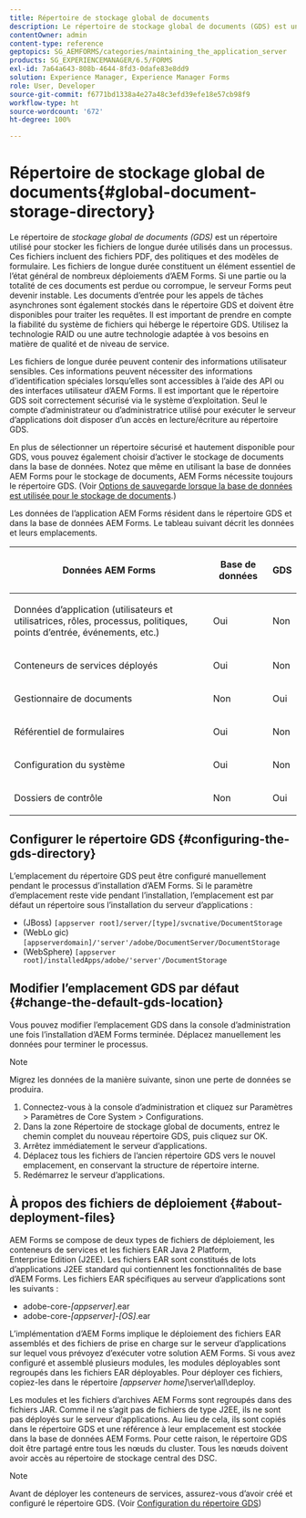 ```yaml
---
title: Répertoire de stockage global de documents
description: Le répertoire de stockage global de documents (GDS) est un répertoire utilisé pour stocker les fichiers de longue durée utilisés dans un processus.
contentOwner: admin
content-type: reference
geptopics: SG_AEMFORMS/categories/maintaining_the_application_server
products: SG_EXPERIENCEMANAGER/6.5/FORMS
exl-id: 7a64a643-808b-4644-8fd3-0dafe83e8dd9
solution: Experience Manager, Experience Manager Forms
role: User, Developer
source-git-commit: f6771bd1338a4e27a48c3efd39efe18e57cb98f9
workflow-type: ht
source-wordcount: '672'
ht-degree: 100%

---
```


# Répertoire de stockage global de documents{#global-document-storage-directory}

Le répertoire de *stockage global de documents (GDS)* est un répertoire utilisé pour stocker les fichiers de longue durée utilisés dans un processus. Ces fichiers incluent des fichiers PDF, des politiques et des modèles de formulaire. Les fichiers de longue durée constituent un élément essentiel de l’état général de nombreux déploiements d’AEM Forms. Si une partie ou la totalité de ces documents est perdue ou corrompue, le serveur Forms peut devenir instable. Les documents d’entrée pour les appels de tâches asynchrones sont également stockés dans le répertoire GDS et doivent être disponibles pour traiter les requêtes. Il est important de prendre en compte la fiabilité du système de fichiers qui héberge le répertoire GDS. Utilisez la technologie RAID ou une autre technologie adaptée à vos besoins en matière de qualité et de niveau de service.

Les fichiers de longue durée peuvent contenir des informations utilisateur sensibles. Ces informations peuvent nécessiter des informations d’identification spéciales lorsqu’elles sont accessibles à l’aide des API ou des interfaces utilisateur d’AEM Forms. Il est important que le répertoire GDS soit correctement sécurisé via le système d’exploitation. Seul le compte d’administrateur ou d’administratrice utilisé pour exécuter le serveur d’applications doit disposer d’un accès en lecture/écriture au répertoire GDS.

En plus de sélectionner un répertoire sécurisé et hautement disponible pour GDS, vous pouvez également choisir d’activer le stockage de documents dans la base de données. Notez que même en utilisant la base de données AEM Forms pour le stockage de documents, AEM Forms nécessite toujours le répertoire GDS. (Voir [Options de sauvegarde lorsque la base de données est utilisée pour le stockage de documents](/help/forms/using/admin-help/files-back-recover.md#backup-options-when-database-is-used-for-document-storage).)

Les données de l’application AEM Forms résident dans le répertoire GDS et dans la base de données AEM Forms. Le tableau suivant décrit les données et leurs emplacements.

<table>
 <thead>
  <tr>
   <th><p>Données AEM Forms</p></th>
   <th><p>Base de données</p></th>
   <th><p>GDS</p></th>
  </tr>
 </thead>
 <tbody>
  <tr>
   <td><p>Données d’application (utilisateurs et utilisatrices, rôles, processus, politiques, points d’entrée, événements, etc.)</p></td>
   <td><p>Oui</p></td>
   <td><p>Non</p></td>
  </tr>
  <tr>
   <td><p>Conteneurs de services déployés</p></td>
   <td><p>Oui</p></td>
   <td><p>Non</p></td>
  </tr>
  <tr>
   <td><p>Gestionnaire de documents </p></td>
   <td><p>Non</p></td>
   <td><p>Oui</p></td>
  </tr>
  <tr>
   <td><p>Référentiel de formulaires</p></td>
   <td><p>Oui</p></td>
   <td><p>Non</p></td>
  </tr>
  <tr>
   <td><p>Configuration du système</p></td>
   <td><p>Oui</p></td>
   <td><p>Non</p></td>
  </tr>
  <tr>
   <td><p>Dossiers de contrôle</p></td>
   <td><p>Non</p></td>
   <td><p>Oui</p></td>
  </tr>
 </tbody>
</table>

## Configurer le répertoire GDS {#configuring-the-gds-directory}

L’emplacement du répertoire GDS peut être configuré manuellement pendant le processus d’installation d’AEM Forms. Si le paramètre d’emplacement reste vide pendant l’installation, l’emplacement est par défaut un répertoire sous l’installation du serveur d’applications :

* (JBoss) `[appserver root]/server/[type]/svcnative/DocumentStorage`
* (WebLo gic) `[appserverdomain]/'server'/adobe/DocumentServer/DocumentStorage`
* (WebSphere) `[appserver root]/installedApps/adobe/'server'/DocumentStorage`

## Modifier l’emplacement GDS par défaut {#change-the-default-gds-location}

Vous pouvez modifier l’emplacement GDS dans la console d’administration une fois l’installation d’AEM Forms terminée. Déplacez manuellement les données pour terminer le processus.

>[!NOTE]
>
>Migrez les données de la manière suivante, sinon une perte de données se produira.

1. Connectez-vous à la console d’administration et cliquez sur Paramètres > Paramètres de Core System > Configurations.
1. Dans la zone Répertoire de stockage global de documents, entrez le chemin complet du nouveau répertoire GDS, puis cliquez sur OK.
1. Arrêtez immédiatement le serveur d’applications.
1. Déplacez tous les fichiers de l’ancien répertoire GDS vers le nouvel emplacement, en conservant la structure de répertoire interne.
1. Redémarrez le serveur d’applications.

## À propos des fichiers de déploiement {#about-deployment-files}

AEM Forms se compose de deux types de fichiers de déploiement, les conteneurs de services et les fichiers EAR Java 2 Platform, Enterprise Edition (J2EE). Les fichiers EAR sont constitués de lots d’applications J2EE standard qui contiennent les fonctionnalités de base d’AEM Forms. Les fichiers EAR spécifiques au serveur d’applications sont les suivants :

* adobe-core-*[appserver]*.ear
* adobe-core-*[appserver]*-*[OS]*.ear

L’implémentation d’AEM Forms implique le déploiement des fichiers EAR assemblés et des fichiers de prise en charge sur le serveur d’applications sur lequel vous prévoyez d’exécuter votre solution AEM Forms. Si vous avez configuré et assemblé plusieurs modules, les modules déployables sont regroupés dans les fichiers EAR déployables. Pour déployer ces fichiers, copiez-les dans le répertoire *[appserver home]*\server\all\deploy.

Les modules et les fichiers d’archives AEM Forms sont regroupés dans des fichiers JAR. Comme il ne s’agit pas de fichiers de type J2EE, ils ne sont pas déployés sur le serveur d’applications. Au lieu de cela, ils sont copiés dans le répertoire GDS et une référence à leur emplacement est stockée dans la base de données AEM Forms. Pour cette raison, le répertoire GDS doit être partagé entre tous les nœuds du cluster. Tous les nœuds doivent avoir accès au répertoire de stockage central des DSC.

>[!NOTE]
>
>Avant de déployer les conteneurs de services, assurez-vous d’avoir créé et configuré le répertoire GDS. (Voir [Configuration du répertoire GDS](global-document-storage-directory.md#configuring-the-gds-directory))

